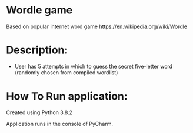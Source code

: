 # Wordle game

Based on popular internet word game https://en.wikipedia.org/wiki/Wordle

# Description:

- User has 5 attempts in which to guess the secret five-letter word (randomly chosen from compiled wordlist)

# How To Run application:

Created using Python 3.8.2

Application runs in the console of PyCharm.



